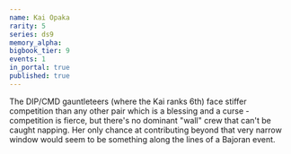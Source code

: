 ```yaml
---
name: Kai Opaka
rarity: 5
series: ds9
memory_alpha:
bigbook_tier: 9
events: 1
in_portal: true
published: true
---
```


The DIP/CMD gauntleteers (where the Kai ranks 6th) face stiffer competition than any other pair which is a blessing and a curse - competition is fierce, but there's no dominant "wall" crew that can't be caught napping. Her only chance at contributing beyond that very narrow window would seem to be something along the lines of a Bajoran event.
